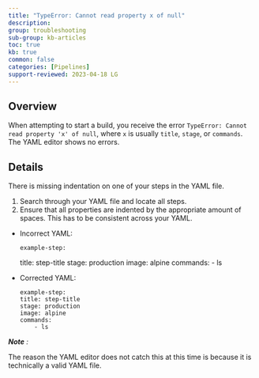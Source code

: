 ```yaml
---
title: "TypeError: Cannot read property x of null"
description: 
group: troubleshooting
sub-group: kb-articles
toc: true
kb: true
common: false
categories: [Pipelines]
support-reviewed: 2023-04-18 LG
---
```


## Overview

When attempting to start a build, you receive the error `TypeError: Cannot
read property 'x' of null`, where `x` is usually `title`, `stage`, or
`commands`. The YAML editor shows no errors.

## Details

There is missing indentation on one of your steps in the YAML file.

  1. Search through your YAML file and locate all steps.
  2. Ensure that all properties are indented by the appropriate amount of spaces. This has to be consistent across your YAML.

  * Incorrect YAML:
    
        example-step:
    title: step-title
    stage: production
    image: alpine
    commands:
        - ls
    

  * Corrected YAML:
    
        example-step:
        title: step-title
        stage: production
        image: alpine
        commands:
            - ls
    

_**Note** :_

The reason the YAML editor does not catch this at this time is because it is
technically a valid YAML file.

